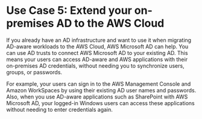# Use Case 5: Extend your on\-premises AD to the AWS Cloud<a name="usecase5"></a>

If you already have an AD infrastructure and want to use it when migrating AD\-aware workloads to the AWS Cloud, AWS Microsoft AD can help\. You can use AD trusts to connect AWS Microsoft AD to your existing AD\. This means your users can access AD\-aware and AWS applications with their on\-premises AD credentials, without needing you to synchronize users, groups, or passwords\.

For example, your users can sign in to the AWS Management Console and Amazon WorkSpaces by using their existing AD user names and passwords\. Also, when you use AD\-aware applications such as SharePoint with AWS Microsoft AD, your logged\-in Windows users can access these applications without needing to enter credentials again\.